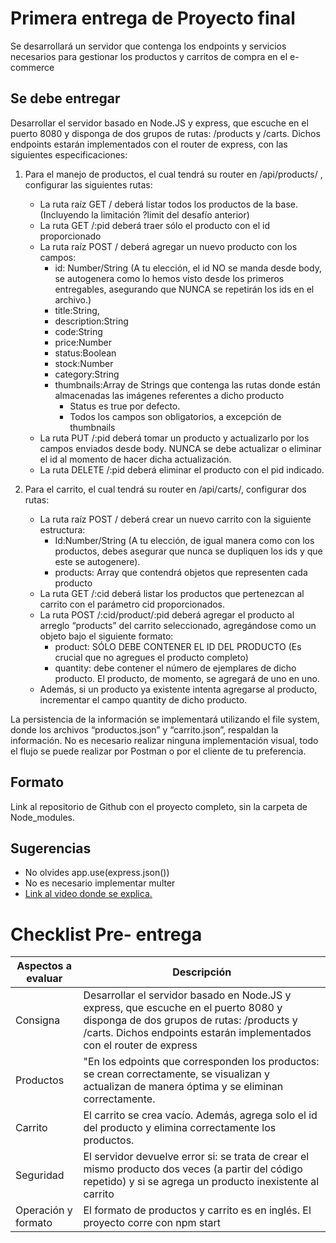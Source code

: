 # Primera entrega de Proyecto final

Se desarrollará un servidor que contenga los endpoints y servicios necesarios para gestionar los productos y carritos de compra en el e-commerce

## Se debe entregar

Desarrollar el servidor basado en Node.JS y express, que escuche en el puerto 8080 y disponga de dos grupos de rutas: /products y /carts. Dichos endpoints estarán implementados con el router de express, con las siguientes especificaciones:
1. Para el manejo de productos, el cual tendrá su router en /api/products/ , configurar las siguientes rutas:
    - La ruta raíz GET / deberá listar todos los productos de la base. (Incluyendo la limitación ?limit del desafío anterior)
    - La ruta GET /:pid deberá traer sólo el producto con el id proporcionado
    - La ruta raíz POST / deberá agregar un nuevo producto con los campos:
        - id: Number/String (A tu elección, el id NO se manda desde body, se autogenera como lo hemos visto desde los primeros entregables, asegurando que NUNCA se repetirán los ids en el archivo.)
        - title:String,
        - description:String
        - code:String
        - price:Number 
        - status:Boolean
        - stock:Number
        - category:String
        - thumbnails:Array de Strings que contenga las rutas donde están almacenadas las imágenes referentes a dicho producto
            - Status es true por defecto.
            - Todos los campos son obligatorios, a excepción de thumbnails
    - La ruta PUT /:pid deberá tomar un producto y actualizarlo por los campos enviados desde body. NUNCA se debe actualizar o eliminar el id al momento de hacer dicha actualización.
    - La ruta DELETE /:pid deberá eliminar el producto con el pid indicado. 

2. Para el carrito, el cual tendrá su router en /api/carts/, configurar dos rutas:
    - La ruta raíz POST / deberá crear un nuevo carrito con la siguiente estructura:
        - Id:Number/String (A tu elección, de igual manera como con los productos, debes asegurar que nunca se dupliquen los ids y que este se autogenere).
        - products: Array que contendrá objetos que representen cada producto
    - La ruta GET /:cid deberá listar los productos que pertenezcan al carrito con el parámetro cid proporcionados.
    - La ruta POST  /:cid/product/:pid deberá agregar el producto al arreglo “products” del carrito seleccionado, agregándose como un objeto bajo el siguiente formato:
        - product: SÓLO DEBE CONTENER EL ID DEL PRODUCTO (Es crucial que no agregues el producto completo)
        - quantity: debe contener el número de ejemplares de dicho producto. El producto, de momento, se agregará de uno en uno.
    - Además, si un producto ya existente intenta agregarse al producto, incrementar el campo quantity de dicho producto. 

La persistencia de la información se implementará utilizando el file system, donde los archivos “productos.json” y “carrito.json”, respaldan la información.
No es necesario realizar ninguna implementación visual, todo el flujo se puede realizar por Postman o por el cliente de tu preferencia.

## Formato

Link al repositorio de Github con el proyecto completo, sin la carpeta de Node_modules.

## Sugerencias

- No olvides app.use(express.json())
- No es necesario implementar multer
- [Link al video donde se explica.](https://drive.google.com/file/d/1tdTKBh89ehvnntAiXgWj7AH1RohF6xe9/view)



# Checklist  Pre- entrega		
     
|Aspectos a evaluar|	Descripción	|
| ------ | ------ |
|Consigna|	Desarrollar el servidor basado en Node.JS y express, que escuche en el puerto 8080 y disponga de dos grupos de rutas: /products y /carts. Dichos endpoints estarán implementados con el router de express|	
|Productos|	"En los edpoints que corresponden los productos: se crean correctamente, se visualizan y actualizan de manera óptima y se eliminan correctamente.|
|Carrito|	El carrito se crea vacío. Además, agrega solo el id del producto y elimina correctamente los productos.	|
|Seguridad	|El servidor devuelve error si: se trata de crear el mismo producto dos veces (a partir del código repetido) y si se agrega un producto inexistente al carrito |
|Operación y formato|	El formato de productos y carrito es en inglés. El proyecto corre con npm start	|




